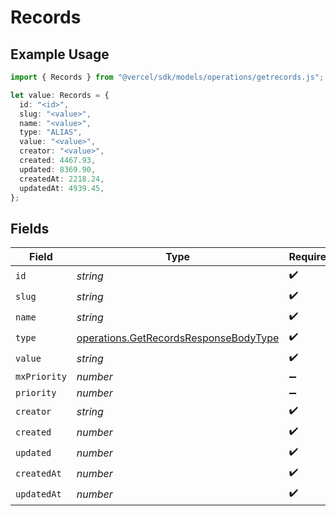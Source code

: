 # Records

## Example Usage

```typescript
import { Records } from "@vercel/sdk/models/operations/getrecords.js";

let value: Records = {
  id: "<id>",
  slug: "<value>",
  name: "<value>",
  type: "ALIAS",
  value: "<value>",
  creator: "<value>",
  created: 4467.93,
  updated: 8369.90,
  createdAt: 2218.24,
  updatedAt: 4939.45,
};
```

## Fields

| Field                                                                                          | Type                                                                                           | Required                                                                                       | Description                                                                                    |
| ---------------------------------------------------------------------------------------------- | ---------------------------------------------------------------------------------------------- | ---------------------------------------------------------------------------------------------- | ---------------------------------------------------------------------------------------------- |
| `id`                                                                                           | *string*                                                                                       | :heavy_check_mark:                                                                             | N/A                                                                                            |
| `slug`                                                                                         | *string*                                                                                       | :heavy_check_mark:                                                                             | N/A                                                                                            |
| `name`                                                                                         | *string*                                                                                       | :heavy_check_mark:                                                                             | N/A                                                                                            |
| `type`                                                                                         | [operations.GetRecordsResponseBodyType](../../models/operations/getrecordsresponsebodytype.md) | :heavy_check_mark:                                                                             | N/A                                                                                            |
| `value`                                                                                        | *string*                                                                                       | :heavy_check_mark:                                                                             | N/A                                                                                            |
| `mxPriority`                                                                                   | *number*                                                                                       | :heavy_minus_sign:                                                                             | N/A                                                                                            |
| `priority`                                                                                     | *number*                                                                                       | :heavy_minus_sign:                                                                             | N/A                                                                                            |
| `creator`                                                                                      | *string*                                                                                       | :heavy_check_mark:                                                                             | N/A                                                                                            |
| `created`                                                                                      | *number*                                                                                       | :heavy_check_mark:                                                                             | N/A                                                                                            |
| `updated`                                                                                      | *number*                                                                                       | :heavy_check_mark:                                                                             | N/A                                                                                            |
| `createdAt`                                                                                    | *number*                                                                                       | :heavy_check_mark:                                                                             | N/A                                                                                            |
| `updatedAt`                                                                                    | *number*                                                                                       | :heavy_check_mark:                                                                             | N/A                                                                                            |